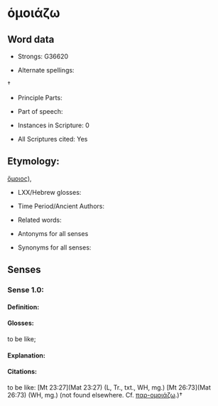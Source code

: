 # ὁμοιάζω

<!-- Status: S2=NeedsEdits -->
<!-- Lexica used for edits:   -->

## Word data

* Strongs: G36620

* Alternate spellings:

† 

* Principle Parts: 


* Part of speech: 


* Instances in Scripture: 0

* All Scriptures cited: Yes

## Etymology: 

[ὅμοιος]()),

* LXX/Hebrew glosses: 


* Time Period/Ancient Authors: 


* Related words: 

* Antonyms for all senses

* Synonyms for all senses: 


## Senses 


### Sense  1.0: 

#### Definition: 

#### Glosses: 

to be like; 

#### Explanation: 


#### Citations: 

to be like: [Mt 23:27](Mat 23:27) (L, Tr., txt., WH, mg.) [Mt 26:73](Mat 26:73) (WH, mg.) (not found elsewhere. Cf. [παρ-ομοιάζω]().)†
